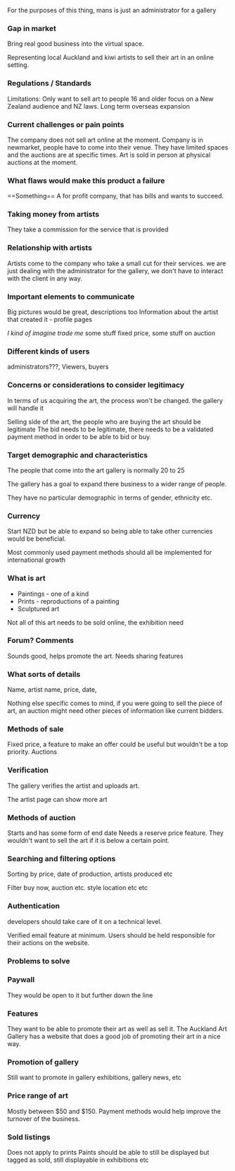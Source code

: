 For the purposes of this thing, mans is just an administrator for a gallery

### Gap in market
Bring real good business into the virtual space. 

Representing local Auckland and kiwi artists to sell their art in an online setting. 

### Regulations / Standards
Limitations: Only want to sell art to people 16 and older
focus on a New Zealand audience and NZ laws. Long term overseas expansion


### Current challenges or pain points
The company does not sell art online at the moment. Company is in newmarket, people have to come into their venue. They have limited spaces and the auctions are at specific times. Art is sold in person at physical auctions at the moment. 

### What flaws would make this product a failure
==Something==
A for profit company, that has bills and wants to succeed. 

### Taking money from artists
They take a commission for the service that is provided

### Relationship with artists
Artists come to the company who take a small cut for their services. we are just dealing with the administrator for the gallery, we don't have to interact with the client in any way. 

### Important elements to communicate
Big pictures would be great, descriptions too
Information about the artist that created it - profile pages

*I kind of imagine trade me*
some stuff fixed price, some stuff on auction

### Different kinds of users
administrators???, Viewers, buyers

### Concerns or considerations to consider legitimacy
In terms of us acquiring the art, the process won't be changed. the gallery will handle it

Selling side of the art, the people who are buying the art should be legitimate
The bid needs to be legitimate, there needs to be a validated payment method in order to be able to bid or buy. 

### Target demographic and characteristics
The people that come into the art gallery is normally 20 to 25

The gallery has a goal to expand there business to a wider range of people.

They have no particular demographic in terms of gender, ethnicity etc. 

### Currency
Start NZD but be able to expand so being able to take other currencies would be beneficial. 

Most commonly used payment methods should all be implemented for international  growth
### What is art
- Paintings - one of a kind
- Prints - reproductions of a painting
- Sculptured art

Not all of this art needs to be sold online, the exhibition need 

### Forum? Comments
Sounds good, helps promote the art.
Needs sharing features

### What sorts of details 
Name, artist name, price, date, 

Nothing else specific comes to mind, if you were going to sell the piece of art, an auction might need other pieces of information like current bidders. 

### Methods of sale
Fixed price, a feature to make an offer could be useful but wouldn't be a top priority. 
Auctions

### Verification
The gallery verifies the artist and uploads art. 

The artist page can show more art

### Methods of auction
Starts and has some form of end date
Needs a reserve price feature. They wouldn't want to sell the art if it is below a certain point. 

### Searching and filtering options
Sorting by price, date of production, artists produced etc

Filter buy now, auction etc. style location etc etc

### Authentication
developers should take care of it on a technical level. 

Verified email feature at minimum. Users should be held responsible for their actions on the website. 

### Problems to solve

### Paywall
They would be open to it but further down the line

### Features
They want to be able to promote their art as well as sell it. 
The Auckland Art Gallery has a website that does a good job of promoting their art in a nice way. 

### Promotion of gallery
Still want to promote in gallery exhibitions, gallery news, etc

### Price range of art
Mostly between $50 and \$150. Payment methods would help improve the turnover of the business. 

### Sold listings
Does not apply to prints
Paints should be able to still be displayed but tagged as sold, still displayable in exhibitions etc


